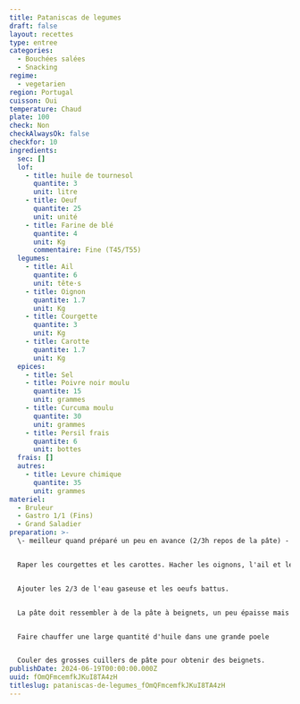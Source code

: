 ```yaml
---
title: Pataniscas de legumes
draft: false
layout: recettes
type: entree
categories:
  - Bouchées salées
  - Snacking
regime:
  - vegetarien
region: Portugal
cuisson: Oui
temperature: Chaud
plate: 100
check: Non
checkAlwaysOk: false
checkfor: 10
ingredients:
  sec: []
  lof:
    - title: huile de tournesol
      quantite: 3
      unit: litre
    - title: Oeuf
      quantite: 25
      unit: unité
    - title: Farine de blé
      quantite: 4
      unit: Kg
      commentaire: Fine (T45/T55)
  legumes:
    - title: Ail
      quantite: 6
      unit: tête·s
    - title: Oignon
      quantite: 1.7
      unit: Kg
    - title: Courgette
      quantite: 3
      unit: Kg
    - title: Carotte
      quantite: 1.7
      unit: Kg
  epices:
    - title: Sel
    - title: Poivre noir moulu
      quantite: 15
      unit: grammes
    - title: Curcuma moulu
      quantite: 30
      unit: grammes
    - title: Persil frais
      quantite: 6
      unit: bottes
  frais: []
  autres:
    - title: Levure chimique
      quantite: 35
      unit: grammes
materiel:
  - Bruleur
  - Gastro 1/1 (Fins)
  - Grand Saladier
preparation: >-
  \- meilleur quand préparé un peu en avance (2/3h repos de la pâte) -


  Raper les courgettes et les carottes. Hacher les oignons, l'ail et le persil. Dans un grand récipent, ajouter les épices et la levure au reste, bien mélanger. Ajouter la farine et remélanger jusqu'à avoir une texture homogène.


  Ajouter les 2/3 de l'eau gaseuse et les oeufs battus. 


  La pâte doit ressembler à de la pâte à beignets, un peu épaisse mais pas trop. Le dernier tiers d'eau pour rectifier.


  Faire chauffer une large quantité d'huile dans une grande poele


  Couler des grosses cuillers de pâte pour obtenir des beignets.
publishDate: 2024-06-19T00:00:00.000Z
uuid: fOmQFmcemfkJKuI8TA4zH
titleslug: pataniscas-de-legumes_fOmQFmcemfkJKuI8TA4zH
---
```

